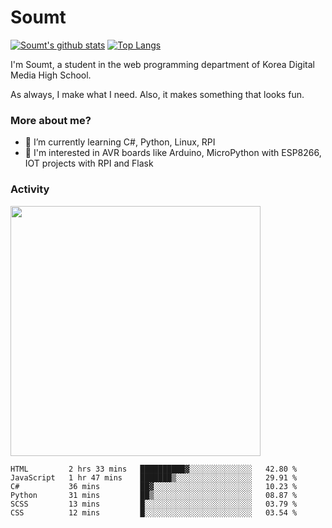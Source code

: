 # Soumt
[![Soumt's github stats](https://github-readme-stats.vercel.app/api?username=soumt-r)](https://github.com/anuraghazra/github-readme-stats)
[![Top Langs](https://github-readme-stats.vercel.app/api/top-langs/?username=soumt-r&layout=compact)](https://github.com/anuraghazra/github-readme-stats)

I'm Soumt, a student in the web programming department of Korea Digital Media High School.

As always, I make what I need. Also, it makes something that looks fun.

### More about me?
- 🌱 I’m currently learning C#, Python, Linux, RPI
- :pushpin: I'm interested in AVR boards like Arduino, MicroPython with ESP8266, IOT projects with RPI and Flask


### Activity
<img height="400" img src="https://wakatime.com/share/@soumt_r/0e4d0df5-374b-4c75-8ddb-57d54d739f69.svg"></img>

<!--START_SECTION:waka-->

```text
HTML         2 hrs 33 mins   ██████████▓░░░░░░░░░░░░░░   42.80 %
JavaScript   1 hr 47 mins    ███████▒░░░░░░░░░░░░░░░░░   29.91 %
C#           36 mins         ██▓░░░░░░░░░░░░░░░░░░░░░░   10.23 %
Python       31 mins         ██▒░░░░░░░░░░░░░░░░░░░░░░   08.87 %
SCSS         13 mins         █░░░░░░░░░░░░░░░░░░░░░░░░   03.79 %
CSS          12 mins         █░░░░░░░░░░░░░░░░░░░░░░░░   03.54 %
```

<!--END_SECTION:waka-->

